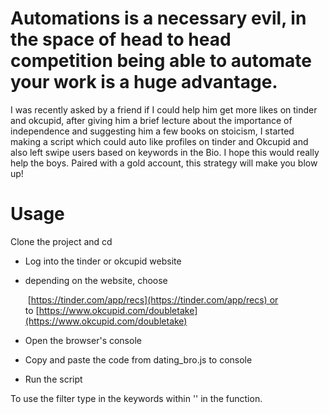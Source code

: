 
# Automations is a necessary evil, in the space of head to head competition being able to automate your work is a huge advantage.

I was recently asked by a friend if I could help him get more likes on tinder and okcupid, after giving him a brief lecture about the importance of independence and suggesting him a few books on stoicism, I started making a script which could auto like profiles on tinder and Okcupid and also left swipe users based on keywords in the Bio. I hope this would really help the boys. Paired with a gold account, this strategy will make you blow up!

# Usage

Clone the project and cd

- Log into the tinder or okcupid website
- depending on the website, choose
    
     [https://tinder.com/app/recs](https://tinder.com/app/recs) or to [https://www.okcupid.com/doubletake](https://www.okcupid.com/doubletake)
    
- Open the browser's console
- Copy and paste the code from dating_bro.js to console
- Run the script


To use the filter type in the keywords within '' in the function.

